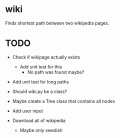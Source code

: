# wiki

Finds shortest path between two wikipedia pages.

# TODO

* Check if wikipage actually exists
    * Add unit test for this
        * No path was found maybe?

* Add unit test for long paths

* Should wiki.py be a class?

* Maybe create a Tree class that contains all nodes

* Add user input

* Download all of wikipedia
    * Maybe only swedish
